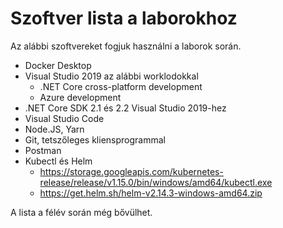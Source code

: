 # Szoftver lista a laborokhoz

Az alábbi szoftvereket fogjuk használni a laborok során.

- Docker Desktop
- Visual Studio 2019 az alábbi worklodokkal
  - .NET Core cross-platform development
  - Azure development
- .NET Core SDK 2.1 és 2.2 Visual Studio 2019-hez
- Visual Studio Code
- Node.JS, Yarn
- Git, tetszőleges kliensprogrammal
- Postman
- Kubectl és Helm
  - <https://storage.googleapis.com/kubernetes-release/release/v1.15.0/bin/windows/amd64/kubectl.exe>
  - <https://get.helm.sh/helm-v2.14.3-windows-amd64.zip>

A lista a félév során még bővülhet.
